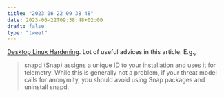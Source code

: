 ```yaml
---
title: "2023 06 22 09 38 48"
date: 2023-06-22T09:38:48+02:00
draft: false
type: "tweet"
---
```


[Desktop Linux Hardening](https://privsec.dev/posts/linux/desktop-linux-hardening/). Lot of useful advices in this article. E.g.,

> snapd (Snap) assigns a unique ID to your installation and uses it for telemetry. While this is generally not a problem, if your threat model calls for anonymity, you should avoid using Snap packages and uninstall snapd.
